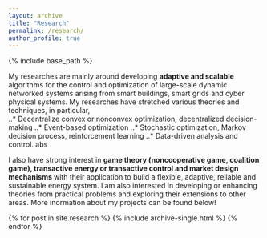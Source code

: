 ```yaml
---
layout: archive
title: "Research"
permalink: /research/
author_profile: true
---
```

{% include base_path %}


 My researches are mainly around developing <b> adaptive and scalable </b> algorithms for the control and optimization of large-scale dynamic networked systems arising from smart buildings, smart grids and cyber physical systems. 
My researches have stretched various theories and techniques, in particular,  
  ..* Decentralize convex or nonconvex optimization, decentralized decision-making 
   ..* Event-based optimization 
  ..* Stochastic optimization, Markov decision process, reinforcement learning 
 ..* Data-driven analysis and control. 
 abs


 I also have strong interest in <b>game theory (noncooperative game, coalition game), transactive energy or transactive control and market design mechanisms </b>with their application to build a flexible, adaptive, reliable and sustainable energy system.
 I am also interested in developing or enhancing theories from practical problems and exploring their extensions to other areas. 
More inormation about my projects can be found below!


{% for post in site.research %}
  {% include archive-single.html %}
{% endfor %}

